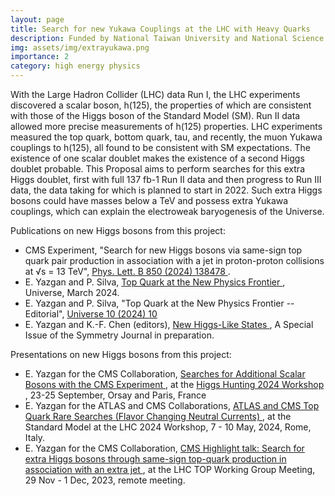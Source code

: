 ```yaml
---
layout: page
title: Search for new Yukawa Couplings at the LHC with Heavy Quarks
description: Funded by National Taiwan University and National Science and Technology Council (NSTC), Taiwan
img: assets/img/extrayukawa.png
importance: 2
category: high energy physics
---
```


With the Large Hadron Collider (LHC) data Run I, the LHC experiments discovered a scalar boson, h(125), the properties of which are consistent with those of the Higgs boson of the Standard Model (SM). Run II data allowed more precise measurements of h(125) properties. LHC experiments measured the top quark, bottom quark, tau, and recently, the muon Yukawa couplings to h(125), all found to be consistent with SM expectations. The existence of one scalar doublet makes the existence of a second Higgs doublet probable. This Proposal aims to perform searches for this extra Higgs doublet, first with full 137 fb-1 Run II data and then progress to Run III data, the data taking for which is planned to start in 2022. Such extra Higgs bosons could have masses below a TeV and possess extra Yukawa couplings, which can explain the electroweak baryogenesis of the Universe. 

Publications on new Higgs bosons from this project:
* CMS Experiment, "Search for new Higgs bosons via same-sign top quark pair production in association with a jet in proton-proton collisions at √s = 13 TeV", <a href="http://dx.doi.org/10.1016/j.physletb.2024.138478"> Phys. Lett. B 850 (2024) 138478 </a>. 
* E. Yazgan and P. Silva, <a href="https://doi.org/10.3390/books978-3-7258-0614-0"> Top Quark at the New Physics Frontier </a>, Universe, March 2024.
* E. Yazgan and P. Silva, "Top Quark at the New Physics Frontier -- Editorial", <a href="https://doi.org/10.3390/universe10030124"> Universe 10 (2024) 10 </a>
* E. Yazgan and K.-F. Chen (editors), <a href="https://www.mdpi.com/journal/symmetry/special_issues/6942NI2710"> New Higgs-Like States </a>, A Special Issue of the Symmetry Journal in preparation. 

Presentations on new Higgs bosons from this project:
* E. Yazgan for the CMS Collaboration, <a href="https://indico.ijclab.in2p3.fr/event/10259/contributions/32979/attachments/22677/34612/HiggsHunting2024_eyazgan_15m.pdf"> Searches for Additional Scalar Bosons with the CMS Experiment </a>,  at the <a href="https://indico.ijclab.in2p3.fr/event/10259/"> Higgs Hunting 2024 Workshop </a>, 23-25 September, Orsay and Paris, France
* E. Yazgan for the ATLAS and CMS Collaborations, <a href="https://indico.cern.ch/event/1346940/contributions/5785469/attachments/2853812/4990313/Yazgan_SMLHC2024.pdf"> ATLAS and CMS Top Quark Rare Searches (Flavor Changing Neutral Currents) </a>,  at the Standard Model at the LHC 2024 Workshop, 7 - 10 May, 2024, Rome, Italy.
* E. Yazgan for the CMS Collaboration, <a href="https://indico.cern.ch/event/1328004/contributions/5663614/attachments/2762034/4810223/toplhcwg_29nov2023_eyazgan.pdf"> CMS Highlight talk: Search for extra Higgs bosons through same-sign top-quark production in association with an extra jet </a>, at the LHC TOP Working Group Meeting, 29 Nov - 1 Dec, 2023, remote meeting.

<!---
To give your project a background in the portfolio page, just add the img tag to the front matter like so:

    ---
    layout: page
    title: project
    description: a project with a background image
    img: /assets/img/12.jpg
    ---

<div class="row">
    <div class="col-sm mt-3 mt-md-0">
        <img class="img-fluid rounded z-depth-1" src="{{ '/assets/img/1.jpg' | relative_url }}" alt="" title="example image"/>
    </div>
    <div class="col-sm mt-3 mt-md-0">
        <img class="img-fluid rounded z-depth-1" src="{{ '/assets/img/3.jpg' | relative_url }}" alt="" title="example image"/>
    </div>
    <div class="col-sm mt-3 mt-md-0">
        <img class="img-fluid rounded z-depth-1" src="{{ '/assets/img/5.jpg' | relative_url }}" alt="" title="example image"/>
    </div>
</div>
<div class="caption">
    Caption photos easily. On the left, a road goes through a tunnel. Middle, leaves artistically fall in a hipster photoshoot. Right, in another hipster photoshoot, a lumberjack grasps a handful of pine needles.
</div>
<div class="row">
    <div class="col-sm mt-3 mt-md-0">
        <img class="img-fluid rounded z-depth-1" src="{{ '/assets/img/5.jpg' | relative_url }}" alt="" title="example image"/>
    </div>
</div>
<div class="caption">
    This image can also have a caption. It's like magic.
</div>

You can also put regular text between your rows of images.
Say you wanted to write a little bit about your project before you posted the rest of the images.
You describe how you toiled, sweated, *bled* for your project, and then... you reveal it's glory in the next row of images.


<div class="row justify-content-sm-center">
    <div class="col-sm-8 mt-3 mt-md-0">
        <img class="img-fluid rounded z-depth-1" src="{{ '/assets/img/6.jpg' | relative_url }}" alt="" title="example image"/>
    </div>
    <div class="col-sm-4 mt-3 mt-md-0">
        <img class="img-fluid rounded z-depth-1" src="{{ '/assets/img/11.jpg' | relative_url }}" alt="" title="example image"/>
    </div>
</div>
<div class="caption">
    You can also have artistically styled 2/3 + 1/3 images, like these.
</div>


The code is simple.
Just wrap your images with `<div class="col-sm">` and place them inside `<div class="row">` (read more about the <a href="https://getbootstrap.com/docs/4.4/layout/grid/">Bootstrap Grid</a> system).
To make images responsive, add `img-fluid` class to each; for rounded corners and shadows use `rounded` and `z-depth-1` classes.
Here's the code for the last row of images above:

```html
<div class="row justify-content-sm-center">
    <div class="col-sm-8 mt-3 mt-md-0">
        <img class="img-fluid rounded z-depth-1" src="{{ '/assets/img/6.jpg' | relative_url }}" alt="" title="example image"/>
    </div>
    <div class="col-sm-4 mt-3 mt-md-0">
        <img class="img-fluid rounded z-depth-1" src="{{ '/assets/img/11.jpg' | relative_url }}" alt="" title="example image"/>
    </div>
</div>
```
--->
